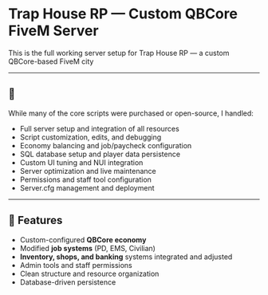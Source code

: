 # Trap House RP — Custom QBCore FiveM Server

This is the full working server setup for Trap House RP — a custom QBCore-based FiveM city

---

## 🔧 

While many of the core scripts were purchased or open-source, I handled:
- Full server setup and integration of all resources
- Script customization, edits, and debugging
- Economy balancing and job/paycheck configuration
- SQL database setup and player data persistence
- Custom UI tuning and NUI integration
- Server optimization and live maintenance
- Permissions and staff tool configuration
- Server.cfg management and deployment

---

## 🧩 Features

- Custom-configured **QBCore economy**
- Modified **job systems** (PD, EMS, Civilian)
- **Inventory, shops, and banking** systems integrated and adjusted
- Admin tools and staff permissions
- Clean structure and resource organization
- Database-driven persistence
